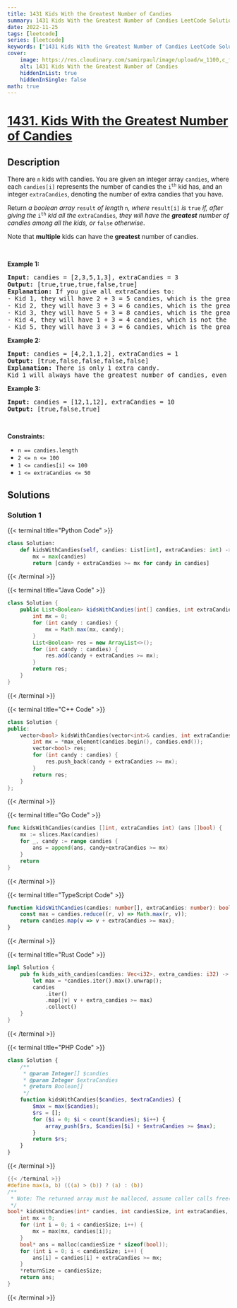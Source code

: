 ```yaml
---
title: 1431 Kids With the Greatest Number of Candies
summary: 1431 Kids With the Greatest Number of Candies LeetCode Solution Explained
date: 2022-11-25
tags: [leetcode]
series: [leetcode]
keywords: ["1431 Kids With the Greatest Number of Candies LeetCode Solution Explained in all languages", "1431 Kids With the Greatest Number of Candies", "LeetCode", "leetcode solution in Python3 C++ Java Go PHP Ruby Swift TypeScript Rust C# JavaScript C", "GeeksforGeeks", "InterviewBit", "Coding Ninjas", "HackerRank", "HackerEarth", "CodeChef", "TopCoder", "AlgoExpert", "freeCodeCamp", "Codeforces", "GitHub", "AtCoder", "Samir Paul"]
cover:
    image: https://res.cloudinary.com/samirpaul/image/upload/w_1100,c_fit,co_rgb:FFFFFF,l_text:Arial_75_bold:1431 Kids With the Greatest Number of Candies - Solution Explained/problem-solving.webp
    alt: 1431 Kids With the Greatest Number of Candies
    hiddenInList: true
    hiddenInSingle: false
math: true
---
```



# [1431. Kids With the Greatest Number of Candies](https://leetcode.com/problems/kids-with-the-greatest-number-of-candies)


## Description

<p>There are <code>n</code> kids with candies. You are given an integer array <code>candies</code>, where each <code>candies[i]</code> represents the number of candies the <code>i<sup>th</sup></code> kid has, and an integer <code>extraCandies</code>, denoting the number of extra candies that you have.</p>

<p>Return <em>a boolean array </em><code>result</code><em> of length </em><code>n</code><em>, where </em><code>result[i]</code><em> is </em><code>true</code><em> if, after giving the </em><code>i<sup>th</sup></code><em> kid all the </em><code>extraCandies</code><em>, they will have the <strong>greatest</strong> number of candies among all the kids</em><em>, or </em><code>false</code><em> otherwise</em>.</p>

<p>Note that <strong>multiple</strong> kids can have the <strong>greatest</strong> number of candies.</p>

<p>&nbsp;</p>
<p><strong class="example">Example 1:</strong></p>

<pre>
<strong>Input:</strong> candies = [2,3,5,1,3], extraCandies = 3
<strong>Output:</strong> [true,true,true,false,true] 
<strong>Explanation:</strong> If you give all extraCandies to:
- Kid 1, they will have 2 + 3 = 5 candies, which is the greatest among the kids.
- Kid 2, they will have 3 + 3 = 6 candies, which is the greatest among the kids.
- Kid 3, they will have 5 + 3 = 8 candies, which is the greatest among the kids.
- Kid 4, they will have 1 + 3 = 4 candies, which is not the greatest among the kids.
- Kid 5, they will have 3 + 3 = 6 candies, which is the greatest among the kids.
</pre>

<p><strong class="example">Example 2:</strong></p>

<pre>
<strong>Input:</strong> candies = [4,2,1,1,2], extraCandies = 1
<strong>Output:</strong> [true,false,false,false,false] 
<strong>Explanation:</strong> There is only 1 extra candy.
Kid 1 will always have the greatest number of candies, even if a different kid is given the extra candy.
</pre>

<p><strong class="example">Example 3:</strong></p>

<pre>
<strong>Input:</strong> candies = [12,1,12], extraCandies = 10
<strong>Output:</strong> [true,false,true]
</pre>

<p>&nbsp;</p>
<p><strong>Constraints:</strong></p>

<ul>
	<li><code>n == candies.length</code></li>
	<li><code>2 &lt;= n &lt;= 100</code></li>
	<li><code>1 &lt;= candies[i] &lt;= 100</code></li>
	<li><code>1 &lt;= extraCandies &lt;= 50</code></li>
</ul>

## Solutions

### Solution 1

<!-- tabs:start -->

{{< terminal title="Python Code" >}}
```python
class Solution:
    def kidsWithCandies(self, candies: List[int], extraCandies: int) -> List[bool]:
        mx = max(candies)
        return [candy + extraCandies >= mx for candy in candies]
```
{{< /terminal >}}

{{< terminal title="Java Code" >}}
```java
class Solution {
    public List<Boolean> kidsWithCandies(int[] candies, int extraCandies) {
        int mx = 0;
        for (int candy : candies) {
            mx = Math.max(mx, candy);
        }
        List<Boolean> res = new ArrayList<>();
        for (int candy : candies) {
            res.add(candy + extraCandies >= mx);
        }
        return res;
    }
}
```
{{< /terminal >}}

{{< terminal title="C++ Code" >}}
```cpp
class Solution {
public:
    vector<bool> kidsWithCandies(vector<int>& candies, int extraCandies) {
        int mx = *max_element(candies.begin(), candies.end());
        vector<bool> res;
        for (int candy : candies) {
            res.push_back(candy + extraCandies >= mx);
        }
        return res;
    }
};
```
{{< /terminal >}}

{{< terminal title="Go Code" >}}
```go
func kidsWithCandies(candies []int, extraCandies int) (ans []bool) {
	mx := slices.Max(candies)
	for _, candy := range candies {
		ans = append(ans, candy+extraCandies >= mx)
	}
	return
}
```
{{< /terminal >}}

{{< terminal title="TypeScript Code" >}}
```ts
function kidsWithCandies(candies: number[], extraCandies: number): boolean[] {
    const max = candies.reduce((r, v) => Math.max(r, v));
    return candies.map(v => v + extraCandies >= max);
}
```
{{< /terminal >}}

{{< terminal title="Rust Code" >}}
```rust
impl Solution {
    pub fn kids_with_candies(candies: Vec<i32>, extra_candies: i32) -> Vec<bool> {
        let max = *candies.iter().max().unwrap();
        candies
            .iter()
            .map(|v| v + extra_candies >= max)
            .collect()
    }
}
```
{{< /terminal >}}

{{< terminal title="PHP Code" >}}
```php
class Solution {
    /**
     * @param Integer[] $candies
     * @param Integer $extraCandies
     * @return Boolean[]
     */
    function kidsWithCandies($candies, $extraCandies) {
        $max = max($candies);
        $rs = [];
        for ($i = 0; $i < count($candies); $i++) {
            array_push($rs, $candies[$i] + $extraCandies >= $max);
        }
        return $rs;
    }
}
```
{{< /terminal >}}

```c
{{< /terminal >}}
#define max(a, b) (((a) > (b)) ? (a) : (b))
/**
 * Note: The returned array must be malloced, assume caller calls free().
 */
bool* kidsWithCandies(int* candies, int candiesSize, int extraCandies, int* returnSize) {
    int mx = 0;
    for (int i = 0; i < candiesSize; i++) {
        mx = max(mx, candies[i]);
    }
    bool* ans = malloc(candiesSize * sizeof(bool));
    for (int i = 0; i < candiesSize; i++) {
        ans[i] = candies[i] + extraCandies >= mx;
    }
    *returnSize = candiesSize;
    return ans;
}
```
{{< /terminal >}}

<!-- tabs:end -->

<!-- end -->
